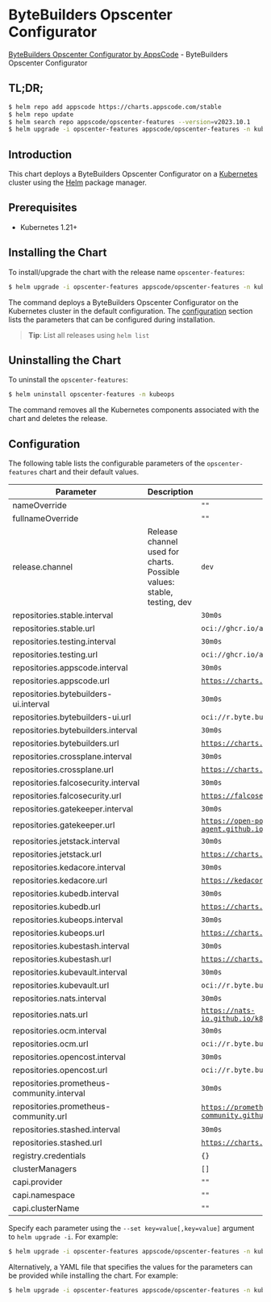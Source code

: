 # ByteBuilders Opscenter Configurator

[ByteBuilders Opscenter Configurator by AppsCode](https://github.com/bytebuilders/installer) - ByteBuilders Opscenter Configurator

## TL;DR;

```bash
$ helm repo add appscode https://charts.appscode.com/stable
$ helm repo update
$ helm search repo appscode/opscenter-features --version=v2023.10.1
$ helm upgrade -i opscenter-features appscode/opscenter-features -n kubeops --create-namespace --version=v2023.10.1
```

## Introduction

This chart deploys a ByteBuilders Opscenter Configurator on a [Kubernetes](http://kubernetes.io) cluster using the [Helm](https://helm.sh) package manager.

## Prerequisites

- Kubernetes 1.21+

## Installing the Chart

To install/upgrade the chart with the release name `opscenter-features`:

```bash
$ helm upgrade -i opscenter-features appscode/opscenter-features -n kubeops --create-namespace --version=v2023.10.1
```

The command deploys a ByteBuilders Opscenter Configurator on the Kubernetes cluster in the default configuration. The [configuration](#configuration) section lists the parameters that can be configured during installation.

> **Tip**: List all releases using `helm list`

## Uninstalling the Chart

To uninstall the `opscenter-features`:

```bash
$ helm uninstall opscenter-features -n kubeops
```

The command removes all the Kubernetes components associated with the chart and deletes the release.

## Configuration

The following table lists the configurable parameters of the `opscenter-features` chart and their default values.

|                 Parameter                  |                              Description                               |                              Default                               |
|--------------------------------------------|------------------------------------------------------------------------|--------------------------------------------------------------------|
| nameOverride                               |                                                                        | <code>""</code>                                                    |
| fullnameOverride                           |                                                                        | <code>""</code>                                                    |
| release.channel                            | Release channel used for charts. Possible values: stable, testing, dev | <code>dev</code>                                                   |
| repositories.stable.interval               |                                                                        | <code>30m0s</code>                                                 |
| repositories.stable.url                    |                                                                        | <code>oci://ghcr.io/appscode-charts/stable</code>                  |
| repositories.testing.interval              |                                                                        | <code>30m0s</code>                                                 |
| repositories.testing.url                   |                                                                        | <code>oci://ghcr.io/appscode-charts/testing</code>                 |
| repositories.appscode.interval             |                                                                        | <code>30m0s</code>                                                 |
| repositories.appscode.url                  |                                                                        | <code>https://charts.appscode.com/stable</code>                    |
| repositories.bytebuilders-ui.interval      |                                                                        | <code>30m0s</code>                                                 |
| repositories.bytebuilders-ui.url           |                                                                        | <code>oci://r.byte.builders/charts</code>                          |
| repositories.bytebuilders.interval         |                                                                        | <code>30m0s</code>                                                 |
| repositories.bytebuilders.url              |                                                                        | <code>https://charts.appscode.com/stable</code>                    |
| repositories.crossplane.interval           |                                                                        | <code>30m0s</code>                                                 |
| repositories.crossplane.url                |                                                                        | <code>https://charts.crossplane.io/stable</code>                   |
| repositories.falcosecurity.interval        |                                                                        | <code>30m0s</code>                                                 |
| repositories.falcosecurity.url             |                                                                        | <code>https://falcosecurity.github.io/charts</code>                |
| repositories.gatekeeper.interval           |                                                                        | <code>30m0s</code>                                                 |
| repositories.gatekeeper.url                |                                                                        | <code>https://open-policy-agent.github.io/gatekeeper/charts</code> |
| repositories.jetstack.interval             |                                                                        | <code>30m0s</code>                                                 |
| repositories.jetstack.url                  |                                                                        | <code>https://charts.jetstack.io</code>                            |
| repositories.kedacore.interval             |                                                                        | <code>30m0s</code>                                                 |
| repositories.kedacore.url                  |                                                                        | <code>https://kedacore.github.io/charts</code>                     |
| repositories.kubedb.interval               |                                                                        | <code>30m0s</code>                                                 |
| repositories.kubedb.url                    |                                                                        | <code>https://charts.appscode.com/stable</code>                    |
| repositories.kubeops.interval              |                                                                        | <code>30m0s</code>                                                 |
| repositories.kubeops.url                   |                                                                        | <code>https://charts.appscode.com/stable</code>                    |
| repositories.kubestash.interval            |                                                                        | <code>30m0s</code>                                                 |
| repositories.kubestash.url                 |                                                                        | <code>https://charts.appscode.com/stable</code>                    |
| repositories.kubevault.interval            |                                                                        | <code>30m0s</code>                                                 |
| repositories.kubevault.url                 |                                                                        | <code>oci://r.byte.builders/charts</code>                          |
| repositories.nats.interval                 |                                                                        | <code>30m0s</code>                                                 |
| repositories.nats.url                      |                                                                        | <code>https://nats-io.github.io/k8s/helm/charts/</code>            |
| repositories.ocm.interval                  |                                                                        | <code>30m0s</code>                                                 |
| repositories.ocm.url                       |                                                                        | <code>oci://r.byte.builders/charts</code>                          |
| repositories.opencost.interval             |                                                                        | <code>30m0s</code>                                                 |
| repositories.opencost.url                  |                                                                        | <code>oci://r.byte.builders/charts</code>                          |
| repositories.prometheus-community.interval |                                                                        | <code>30m0s</code>                                                 |
| repositories.prometheus-community.url      |                                                                        | <code>https://prometheus-community.github.io/helm-charts</code>    |
| repositories.stashed.interval              |                                                                        | <code>30m0s</code>                                                 |
| repositories.stashed.url                   |                                                                        | <code>https://charts.appscode.com/stable</code>                    |
| registry.credentials                       |                                                                        | <code>{}</code>                                                    |
| clusterManagers                            |                                                                        | <code>[]</code>                                                    |
| capi.provider                              |                                                                        | <code>""</code>                                                    |
| capi.namespace                             |                                                                        | <code>""</code>                                                    |
| capi.clusterName                           |                                                                        | <code>""</code>                                                    |


Specify each parameter using the `--set key=value[,key=value]` argument to `helm upgrade -i`. For example:

```bash
$ helm upgrade -i opscenter-features appscode/opscenter-features -n kubeops --create-namespace --version=v2023.10.1 --set release.channel=dev
```

Alternatively, a YAML file that specifies the values for the parameters can be provided while
installing the chart. For example:

```bash
$ helm upgrade -i opscenter-features appscode/opscenter-features -n kubeops --create-namespace --version=v2023.10.1 --values values.yaml
```
